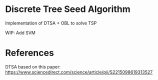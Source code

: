 # Discrete Tree Seed Algorithm
Implementation of DTSA + OBL to solve TSP 

WIP: Add SVM

# References

DTSA based on this paper: https://www.sciencedirect.com/science/article/pii/S2215098619313527
